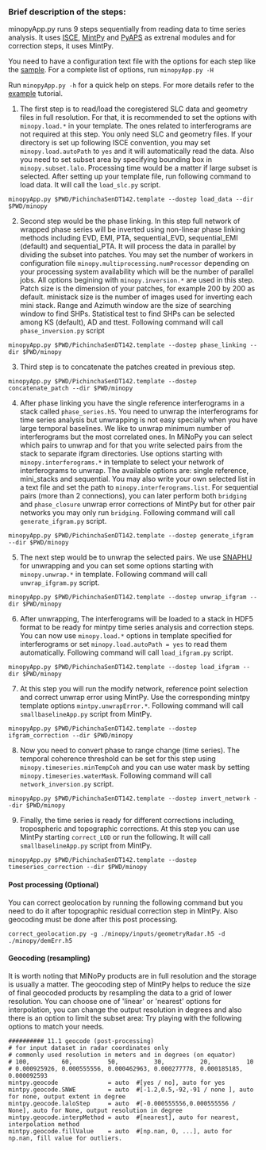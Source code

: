 ### Brief description of the steps: ###

minopyApp.py runs 9 steps sequentially from reading data to time series analysis. It uses [ISCE](https://github.com/isce-framework/isce2), [MintPy](https://github.com/insarlab/MintPy) and [PyAPS](https://github.com/AngeliqueBenoit/pyaps3) as extrenal modules and for correction steps, it uses MintPy.

You need to have a configuration text file with the options for each step like the [sample](https://github.com/geodesymiami/MiNoPy/blob/main/sample_input/PichinchaSenDT142.txt). For a complete list of options, run `minopyApp.py -H`

Run `minopyApp.py -h` for a quick help on steps.
For more details refer to the [example](https://nbviewer.jupyter.org/github/geodesymiami/MiNoPy/blob/main/tutorial/minopyApp.ipynb) tutorial.

1. The first step is to read/load the coregistered SLC data and geometry files in full resolution. For that, 
it is recommended to set the options with `minopy.load.*` in your template. The ones related to interferograms 
are not required at this step. You only need SLC and geometry files. If your directory is set up following ISCE 
convention, you may set `minopy.load.autoPath` to `yes` and it will automatically read the data. 
Also you need to set subset area by specifying bounding box in `minopy.subset.lalo`. 
Processing time would be a matter if large subset is selected. 
After setting up your template file, run following command to load data. It will call the `load_slc.py` script. 
```
minopyApp.py $PWD/PichinchaSenDT142.template --dostep load_data --dir $PWD/minopy
```

2. Second step would be the phase linking. 
In this step full network of wrapped phase series will be inverted using non-linear 
phase linking methods including EVD, EMI, PTA, sequential_EVD, sequential_EMI (default) and 
sequential_PTA. It will process the data in parallel by dividing the subset into patches. 
You may set the number of workers in configuration file `minopy.multiprocessing.numProcessor` depending on 
your processing system availability which will be the number of parallel jobs. 
All options begining with `minopy.inversion.*` are used in this step. Patch size is the dimension
of your patches, for example 200 by 200 as default. ministack size is the number of images used for inverting 
each mini stack. Range and Azimuth window are the size of searching window to find SHPs. 
Statistical test to find SHPs can be selected among KS (default), AD and ttest. Following command will call `phase_inversion.py` script

```
minopyApp.py $PWD/PichinchaSenDT142.template --dostep phase_linking --dir $PWD/minopy
```

3. Third step is to concatenate the patches created in previous step. 

```
minopyApp.py $PWD/PichinchaSenDT142.template --dostep concatenate_patch --dir $PWD/minopy
```

4. After phase linking you have the single reference interferograms in a stack called `phase_series.h5`. You need to unwrap the interferograms for time series analysis but unwrapping is not easy specially when you have large temporal baselines. We like to unwrap minimum number of interferograms but the most correlated ones. In MiNoPy you can select which pairs to unwrap and for that you write selected pairs from the stack to separate ifgram directories. Use options starting with `minopy.interferograms.*` in template to select your network of interferograms to unwrap. The available options are: single reference, mini_stacks and sequential. You may also write your own selected list in a text file and set the path to `minopy.interferograms.list`. For sequential pairs (more than 2 connections), you can later perform both `bridging` and `phase_closure` unwrap error corrections of MintPy but for other pair networks you may only run `bridging`. Following command will call `generate_ifgram.py` script.

```
minopyApp.py $PWD/PichinchaSenDT142.template --dostep generate_ifgram --dir $PWD/minopy
```

5. The next step would be to unwrap the selected pairs. We use [SNAPHU](https://web.stanford.edu/group/radar/softwareandlinks/sw/snaphu/) for unwrapping and you can set some options starting with `minopy.unwrap.*` in template. Following command will call `unwrap_ifgram.py` script.

```
minopyApp.py $PWD/PichinchaSenDT142.template --dostep unwrap_ifgram --dir $PWD/minopy
```

6. After unwrapping, The interferograms will be loaded to a stack in HDF5 format to be ready for mintpy time series analysis and correction steps.
You can now use `minopy.load.*` options in template specified for interferograms or set `minopy.load.autoPath = yes` to read them automatically. Following command will call `load_ifgram.py` script.

```
minopyApp.py $PWD/PichinchaSenDT142.template --dostep load_ifgram --dir $PWD/minopy
```

7. At this step you will run the modify network, reference point selection and correct unwrap error using MintPy. Use the corresponding mintpy template options `mintpy.unwrapError.*`. Following command will call `smallbaselineApp.py` script from MintPy.

```
minopyApp.py $PWD/PichinchaSenDT142.template --dostep ifgram_correction --dir $PWD/minopy
```

8. Now you need to convert phase to range change (time series). The temporal coherence threshold can be set for this step using `minopy.timeseries.minTempCoh` and you can use water mask by setting `minopy.timeseries.waterMask`. Following command will call `network_inversion.py` script.

```
minopyApp.py $PWD/PichinchaSenDT142.template --dostep invert_network --dir $PWD/minopy
```

9. Finally, the time series is ready for different corrections including, tropospheric and topographic corrections. At this step you can use MintPy starting `correct_LOD` or run the following. It will call `smallbaselineApp.py` script from MintPy.


```
minopyApp.py $PWD/PichinchaSenDT142.template --dostep timeseries_correction --dir $PWD/minopy
```


#### Post processing (Optional) ####
You can correct geolocation by running the following command but you need to do it after topographic residual correction step in MintPy. Also geocoding must be done after this post processing.

```
correct_geolocation.py -g ./minopy/inputs/geometryRadar.h5 -d ./minopy/demErr.h5
```

#### Geocoding (resampling) ####
It is worth noting that MiNoPy products are in full resolution and the storage is usually a matter. 
The geocoding step of MintPy helps to reduce the size of final geocoded products by resampling the 
data to a grid of lower resolution. You can choose one of 'linear' or 'nearest' options for interpolation, 
you can change the output resolution in degrees and also there is an option to limit the subset area: 
Try playing with the following options to match your needs.

```
########## 11.1 geocode (post-processing)
# for input dataset in radar coordinates only
# commonly used resolution in meters and in degrees (on equator)
# 100,         60,          50,          30,          20,          10
# 0.000925926, 0.000555556, 0.000462963, 0.000277778, 0.000185185, 0.000092593
mintpy.geocode              = auto  #[yes / no], auto for yes
mintpy.geocode.SNWE         = auto  #[-1.2,0.5,-92,-91 / none ], auto for none, output extent in degree
mintpy.geocode.laloStep     = auto  #[-0.000555556,0.000555556 / None], auto for None, output resolution in degree
mintpy.geocode.interpMethod = auto  #[nearest], auto for nearest, interpolation method
mintpy.geocode.fillValue    = auto  #[np.nan, 0, ...], auto for np.nan, fill value for outliers.
```
